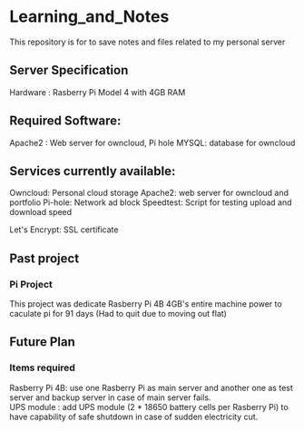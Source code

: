 # Learning_and_Notes
This repository is for to save notes and files related to my personal server

## Server Specification
Hardware : Rasberry Pi Model 4 with 4GB RAM

## Required Software:
Apache2 : Web server for owncloud, Pi hole
MYSQL: database for owncloud

## Services currently available:
Owncloud: Personal cloud storage 
Apache2: web server for owncloud and portfolio
Pi-hole: Network ad block 
Speedtest: Script for testing upload and download speed


Let's Encrypt: SSL certificate 

## Past project
### Pi Project
This project was dedicate Rasberry Pi 4B 4GB's entire machine power to caculate pi for 91 days (Had to quit due to moving out flat)

## Future Plan

### Items required
Rasberry Pi 4B: use one Rasberry Pi as main server and another one as test server and backup server in case of main server fails. <br>
UPS module : add UPS module (2 * 18650 battery cells per Rasberry Pi) to have capability of safe shutdown in case of sudden electricity cut. <br>






